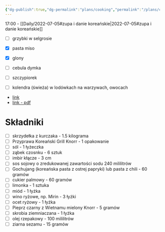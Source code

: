 ```yaml
---
{"dg-publish":true,"dg-permalink":"plans/cooking","permalink":"/plans/cooking/","dgHomeLink":false,"dgPassFrontmatter":false}
---
```



17:00 - [[Daily/2022-07-05#zupa i danie koreańskie|2022-07-05#zupa i danie koreańskie]]

- [ ] grzybki w selgrosie
- [x] pasta miso
- [x] glony
- [ ] cebula dymka
- [ ] szczypiorek
- [ ] kolendra (świeża) w lodówkach na warzywach, owocach


<div class="transclusion internal-embed is-loaded"><div class="markdown-embed">

<div class="markdown-embed-title">



</div>




- [link](https://www.przepisy.pl/przepis/smazone-skrzydelka-po-koreansku)
- [link - pdf](https://www.przepisy.pl/przepis-pdf/smazone-skrzydelka-po-koreansku)

# Składniki
- [ ] skrzydełka z kurczaka - 1.5 kilograma
- [ ] Przyprawa Koreański Grill Knorr - 1 opakowanie
- [ ] sól - 1 łyżeczka
- [ ] ząbek czosnku - 6 sztuk
- [ ] imbir kłącze - 3 cm
- [ ] sos sojowy o zredukowanej zawartości sodu 240 mililitrów
- [ ] Gochujang (koreańska pasta z ostrej papryki) lub pasta z chili - 60 gramów
- [ ] cukier palmowy - 60 gramów
- [ ] limonka - 1 sztuka
- [ ] miód - 1 łyżka
- [ ] wino ryżowe, np. Mirin - 3 łyżki
- [ ] ocet ryżowy - 1 łyżka
- [ ] Pieprz czarny z Wietnamu mielony Knorr - 5 gramów
- [ ] skrobia ziemniaczana - 1 łyżka
- [ ] olej rzepakowy - 100 mililitrów
- [ ] ziarna sezamu - 15 gramów

</div></div>
